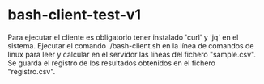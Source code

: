 # bash-client-test-v1
Para ejecutar el cliente es obligatorio tener instalado 'curl' y 'jq' en el sistema.
Ejecutar el comando ./bash-client.sh en la línea de comandos de linux para leer y calcular en el servidor las líneas del fichero "sample.csv".
Se guarda el registro de los resultados obtenidos en el fichero "registro.csv".

